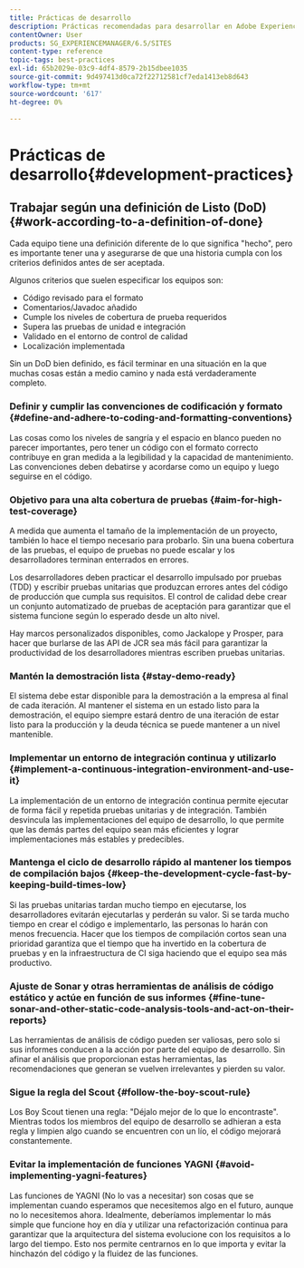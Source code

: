 ```yaml
---
title: Prácticas de desarrollo
description: Prácticas recomendadas para desarrollar en Adobe Experience Manager.
contentOwner: User
products: SG_EXPERIENCEMANAGER/6.5/SITES
content-type: reference
topic-tags: best-practices
exl-id: 65b2029e-03c9-4df4-8579-2b15dbee1035
source-git-commit: 9d497413d0ca72f22712581cf7eda1413eb8d643
workflow-type: tm+mt
source-wordcount: '617'
ht-degree: 0%

---
```


# Prácticas de desarrollo{#development-practices}

## Trabajar según una definición de Listo (DoD) {#work-according-to-a-definition-of-done}

Cada equipo tiene una definición diferente de lo que significa &quot;hecho&quot;, pero es importante tener una y asegurarse de que una historia cumpla con los criterios definidos antes de ser aceptada.

Algunos criterios que suelen especificar los equipos son:

* Código revisado para el formato
* Comentarios/Javadoc añadido
* Cumple los niveles de cobertura de prueba requeridos
* Supera las pruebas de unidad e integración
* Validado en el entorno de control de calidad
* Localización implementada

Sin un DoD bien definido, es fácil terminar en una situación en la que muchas cosas están a medio camino y nada está verdaderamente completo.

### Definir y cumplir las convenciones de codificación y formato {#define-and-adhere-to-coding-and-formatting-conventions}

Las cosas como los niveles de sangría y el espacio en blanco pueden no parecer importantes, pero tener un código con el formato correcto contribuye en gran medida a la legibilidad y la capacidad de mantenimiento. Las convenciones deben debatirse y acordarse como un equipo y luego seguirse en el código.

### Objetivo para una alta cobertura de pruebas  {#aim-for-high-test-coverage}

A medida que aumenta el tamaño de la implementación de un proyecto, también lo hace el tiempo necesario para probarlo. Sin una buena cobertura de las pruebas, el equipo de pruebas no puede escalar y los desarrolladores terminan enterrados en errores.

Los desarrolladores deben practicar el desarrollo impulsado por pruebas (TDD) y escribir pruebas unitarias que produzcan errores antes del código de producción que cumpla sus requisitos. El control de calidad debe crear un conjunto automatizado de pruebas de aceptación para garantizar que el sistema funcione según lo esperado desde un alto nivel.

Hay marcos personalizados disponibles, como Jackalope y Prosper, para hacer que burlarse de las API de JCR sea más fácil para garantizar la productividad de los desarrolladores mientras escriben pruebas unitarias.

### Mantén la demostración lista {#stay-demo-ready}

El sistema debe estar disponible para la demostración a la empresa al final de cada iteración. Al mantener el sistema en un estado listo para la demostración, el equipo siempre estará dentro de una iteración de estar listo para la producción y la deuda técnica se puede mantener a un nivel mantenible.

### Implementar un entorno de integración continua y utilizarlo {#implement-a-continuous-integration-environment-and-use-it}

La implementación de un entorno de integración continua permite ejecutar de forma fácil y repetida pruebas unitarias y de integración. También desvincula las implementaciones del equipo de desarrollo, lo que permite que las demás partes del equipo sean más eficientes y lograr implementaciones más estables y predecibles.

### Mantenga el ciclo de desarrollo rápido al mantener los tiempos de compilación bajos {#keep-the-development-cycle-fast-by-keeping-build-times-low}

Si las pruebas unitarias tardan mucho tiempo en ejecutarse, los desarrolladores evitarán ejecutarlas y perderán su valor. Si se tarda mucho tiempo en crear el código e implementarlo, las personas lo harán con menos frecuencia. Hacer que los tiempos de compilación cortos sean una prioridad garantiza que el tiempo que ha invertido en la cobertura de pruebas y en la infraestructura de CI siga haciendo que el equipo sea más productivo.

### Ajuste de Sonar y otras herramientas de análisis de código estático y actúe en función de sus informes {#fine-tune-sonar-and-other-static-code-analysis-tools-and-act-on-their-reports}

Las herramientas de análisis de código pueden ser valiosas, pero solo si sus informes conducen a la acción por parte del equipo de desarrollo. Sin afinar el análisis que proporcionan estas herramientas, las recomendaciones que generan se vuelven irrelevantes y pierden su valor.

### Sigue la regla del Scout {#follow-the-boy-scout-rule}

Los Boy Scout tienen una regla: &quot;Déjalo mejor de lo que lo encontraste&quot;. Mientras todos los miembros del equipo de desarrollo se adhieran a esta regla y limpien algo cuando se encuentren con un lío, el código mejorará constantemente.

### Evitar la implementación de funciones YAGNI {#avoid-implementing-yagni-features}

Las funciones de YAGNI (No lo vas a necesitar) son cosas que se implementan cuando esperamos que necesitemos algo en el futuro, aunque no lo necesitemos ahora. Idealmente, deberíamos implementar lo más simple que funcione hoy en día y utilizar una refactorización continua para garantizar que la arquitectura del sistema evolucione con los requisitos a lo largo del tiempo. Esto nos permite centrarnos en lo que importa y evitar la hinchazón del código y la fluidez de las funciones.
